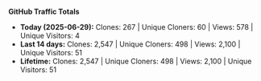
**GitHub Traffic Totals**

- **Today (2025-06-29):** Clones: 267 | Unique Cloners: 60 | Views: 578 | Unique Visitors: 4
- **Last 14 days:** Clones: 2,547 | Unique Cloners: 498 | Views: 2,100 | Unique Visitors: 51
- **Lifetime:** Clones: 2,547 | Unique Cloners: 498 | Views: 2,100 | Unique Visitors: 51
